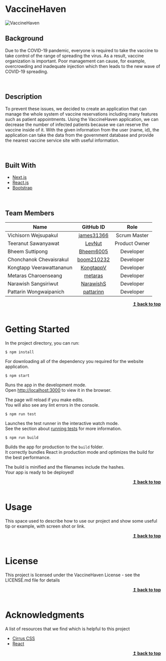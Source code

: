 

# VaccineHaven

![VaccineHaven](public\vaccine-haven-bg.png)

## Background

Due to the COVID-19 pandemic, everyone is required to take the vaccine to take control of the range of spreading the virus. As a result, vaccine organization is important. Poor management can cause, for example, overcrowding and inadequate injection which then leads to the new wave of COVID-19 spreading.

</br>

## Description

To prevent these issues, we decided to create an application that can manage the whole system of vaccine reservations including many features such as patient appointments. Using the VaccineHaven application, we can decrease the number of infected patients because we can reserve the vaccine inside of it. With the given information from the user (name, id), the application can take the data from the government database and provide the nearest vaccine service site with useful information.

</br>

## Built With

* [Next.js](https://nextjs.org/)
* [React.js](https://reactjs.org/)
* [Bootstrap](https://getbootstrap.com/)

</br>

## Team Members
| Name                     |                  GitHub ID                  |      Role       |
|--------------------------|:-------------------------------------------:| :-------------: |
| Vichisorn Wejsupakul     | [james31366](https://github.com/james31366) |  Scrum Master   |
| Teeranut Sawanyawat      | [LevNut](https://github.com/LevNut)         |  Product Owner  |
| Bheem Suttipong          | [Bheem6005](https://github.com/Bheem6005)   |    Developer    |
| Chonchanok Chevaisrakul  | [boom210232](https://github.com/boom210232) |    Developer    |
| Kongtapp Veerawattananun | [KongtappV](https://github.com/KongtappV)   |    Developer    |
| Metaras Charoenseang     | [metaras](https://github.com/metaras)       |    Developer    |
| Narawish Sangsiriwut     | [NarawishS](https://github.com/NarawishS)   |    Developer    |
| Pattarin Wongwaipanich   | [pattarinn](https://github.com/pattarinn)   |    Developer    |

<div align="right">
    <b><a href="#top">↥ back to top</a></b>
</div>

</br>


# Getting Started

In the project directory, you can run:

    $ npm install


For downloading all of the dependency you required for the website application.

    $ npm start

Runs the app in the development mode.\
Open [http://localhost:3000](http://localhost:3000) to view it in the browser.

The page will reload if you make edits.\
You will also see any lint errors in the console.

    $ npm run test

Launches the test runner in the interactive watch mode.\
See the section about [running tests](https://facebook.github.io/create-react-app/docs/running-tests) for more
information.

    $ npm run build

Builds the app for production to the `build` folder.\
It correctly bundles React in production mode and optimizes the build for the best performance.

The build is minified and the filenames include the hashes.\
Your app is ready to be deployed!


<div align="right">
    <b><a href="#top">↥ back to top</a></b>
</div>

</br>

# Usage

This space used to describe how to use our project and show some useful tip or example, with screen shot or link.

<div align="right">
    <b><a href="#top">↥ back to top</a></b>
</div>

</br>

# License
This project is licensed under the VaccineHaven License - see the LICENSE.md file for details

<div align="right">
    <b><a href="#top">↥ back to top</a></b>
</div>

</br>

# Acknowledgments
A list of resources that we find which is helpful to this project

* [Cirrus CSS](https://cirrus-ui.netlify.app/)
* [React](https://reactjs.org/docs/getting-started.html)


<div align="right">
    <b><a href="#top">↥ back to top</a></b>
</div>